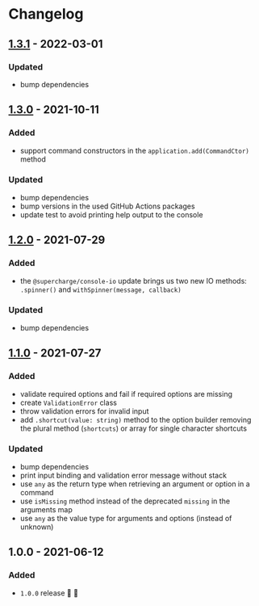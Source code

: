 # Changelog


## [1.3.1](https://github.com/supercharge/cedar/compare/v1.3.0...v1.3.1) - 2022-03-01

### Updated
- bump dependencies


## [1.3.0](https://github.com/supercharge/cedar/compare/v1.2.0...v1.3.0) - 2021-10-11

### Added
- support command constructors in the `application.add(CommandCtor)` method

### Updated
- bump dependencies
- bump versions in the used GitHub Actions packages
- update test to avoid printing help output to the console


## [1.2.0](https://github.com/supercharge/cedar/compare/v1.1.0...v1.2.0) - 2021-07-29

### Added
- the `@supercharge/console-io` update brings us two new IO methods: `.spinner()` and `withSpinner(message, callback)`

### Updated
- bump dependencies


## [1.1.0](https://github.com/supercharge/cedar/compare/v1.0.0...v1.1.0) - 2021-07-27

### Added
- validate required options and fail if required options are missing
- create `ValidationError` class
- throw validation errors for invalid input
- add `.shortcut(value: string)` method to the option builder removing the plural method (`shortcuts`) or array for single character shortcuts

### Updated
- bump dependencies
- print input binding and validation error message without stack
- use `any` as the return type when retrieving an argument or option in a command
- use `isMissing` method instead of the deprecated `missing` in the arguments map
- use `any` as the value type for arguments and options (instead of unknown)


## 1.0.0 - 2021-06-12

### Added
- `1.0.0` release 🚀 🎉
